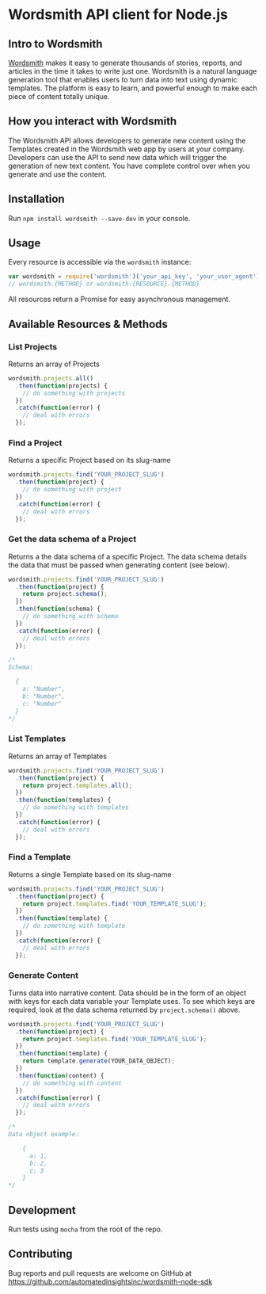 # Wordsmith API client for Node.js

## Intro to Wordsmith

[Wordsmith](https://wordsmith.automatedinsights.com) makes it easy to generate thousands of stories, reports, and articles in the time it takes to write just one. Wordsmith is a natural language generation tool that enables users to turn data into text using dynamic templates. The platform is easy to learn, and powerful enough to make each piece of content totally unique.

## How you interact with Wordsmith

The Wordsmith API allows developers to generate new content using the Templates created in the Wordsmith web app by users at your company. Developers can use the API to send new data which will trigger the generation of new text content. You have complete control over when you generate and use the content.

## Installation
Run `npm install wordsmith --save-dev` in your console.

## Usage

Every resource is accessible via the `wordsmith` instance:

```javascript
var wordsmith = require('wordsmith')('your_api_key', 'your_user_agent');
// wordsmith.{METHOD} or wordsmith.{RESOURCE}.{METHOD}
```

All resources return a Promise for easy asynchronous management.

## Available Resources & Methods

### List Projects

Returns an array of Projects

```javascript
wordsmith.projects.all()
  .then(function(projects) {
    // do something with projects
  })
  .catch(function(error) {
    // deal with errors
  });
```

### Find a Project

Returns a specific Project based on its slug-name

```javascript
wordsmith.projects.find('YOUR_PROJECT_SLUG')
  .then(function(project) {
    // do something with project
  })
  .catch(function(error) {
    // deal with errors
  });
```

### Get the data schema of a Project

Returns a the data schema of a specific Project. The data schema details the data that must be passed when generating content (see below).

```javascript
wordsmith.projects.find('YOUR_PROJECT_SLUG')
  .then(function(project) {
    return project.schema();
  })
  .then(function(schema) {
    // do something with schema
  })
  .catch(function(error) {
    // deal with errors
  });

/*
Schema:

  {
    a: "Number",
    b: "Number",
    c: "Number"
  }
*/
```

### List Templates

Returns an array of Templates

```javascript
wordsmith.projects.find('YOUR_PROJECT_SLUG')
  .then(function(project) {
    return project.templates.all();
  })
  .then(function(templates) {
    // do something with templates
  })
  .catch(function(error) {
    // deal with errors
  });
```

### Find a Template

Returns a single Template based on its slug-name

```javascript
wordsmith.projects.find('YOUR_PROJECT_SLUG')
  .then(function(project) {
    return project.templates.find('YOUR_TEMPLATE_SLUG');
  })
  .then(function(template) {
    // do something with template
  })
  .catch(function(error) {
    // deal with errors
  });
```

### Generate Content

Turns data into narrative content. Data should be in the form of an object with keys for each data variable your Template uses. To see which keys are required, look at the data schema returned by `project.schema()` above.

```javascript
wordsmith.projects.find('YOUR_PROJECT_SLUG')
  .then(function(project) {
    return project.templates.find('YOUR_TEMPLATE_SLUG');
  })
  .then(function(template) {
    return template.generate(YOUR_DATA_OBJECT);
  })
  .then(function(content) {
    // do something with content
  })
  .catch(function(error) {
    // deal with errors
  });

/*
Data object example:

    {
      a: 1,
      b: 2,
      c: 3
    }
*/
```

## Development

Run tests using `mocha` from the root of the repo.

## Contributing

Bug reports and pull requests are welcome on GitHub at https://github.com/automatedinsightsinc/wordsmith-node-sdk

